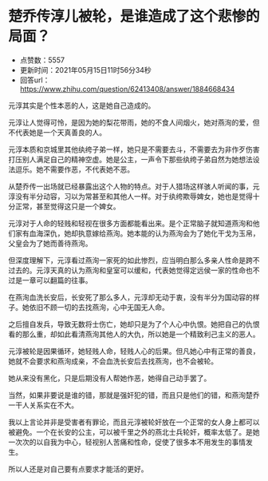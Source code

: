 # 楚乔传淳儿被轮，是谁造成了这个悲惨的局面？
- 点赞数：5557
- 更新时间：2021年05月15日11时56分34秒
- 回答url：https://www.zhihu.com/question/62413408/answer/1884668434
<body>
 <p data-pid="ySrwwlCT">元淳其实是个性本恶的人，这是她自己造成的。</p>
 <p data-pid="WU-o9oFR">元淳让人觉得可怜，是因为她的梨花带雨，她的不食人间烟火，她对燕洵的爱，但不代表她是一个天真善良的人。</p>
 <p data-pid="hG-FvZbU">元淳本质和京城里其他纨绔子弟一样，她只是不需要去斗，不需要去为非作歹伤害打压别人满足自己的精神空虚。她是公主，一声令下那些纨绔子弟自然为她想法设法逗乐。她不需要作恶，不代表她不恶。</p>
 <p data-pid="nXAt5SKJ">从楚乔传一出场就已经暴露出这个人物的特点。对于人猎场这样骇人听闻的事，元淳没有半分动容，习以为常甚至和其他人一样。对于纨绔欺辱婢女，她也是觉得十分正常，甚至觉得这只是一个婢女。</p>
 <p data-pid="kQr5VLHx">元淳对于人命的轻贱和轻视在很多方面都能看出来。是个正常脑子就知道燕洵和他们家有血海深仇，她却执意嫁给燕洵。她本能的认为燕洵会为了她化干戈为玉帛，父皇会为了她而善待燕洵。</p>
 <p data-pid="67APCxKr">但深度理解下，元淳看过燕洵一家死的如此惨烈，应当明白那么多亲人性命是跨不过去的。元淳天真的认为燕洵和皇室可以缓和，代表她觉得定远侯一家的性命也不过是一章可以翻篇的往事。</p>
 <p data-pid="m_TUCgzp">在燕洵血洗长安后，长安死了那么多人，元淳却无动于衷，没有半分为国动容的样子。她依旧不顾一切的去找燕洵，心中无国无人命。</p>
 <p data-pid="SQAzX6Aw">之后擅自发兵，导致无数将士伤亡，她却只是为了个人心中仇恨。她把自己的仇恨看的那么重，却如此看清燕洵其他人的大仇，所以她是一个精致利己主义的恶人。</p>
 <p data-pid="Sv71qyCt">元淳被轮是因果循环，她轻贱人命，轻贱人心的后果。但凡她心中有正常的善良，她就不会要求和燕洵成亲，不会血洗长安后去找燕洵，也不会被轮。</p>
 <p data-pid="JdMqCioG">她从来没有黑化，只是后期没有人帮她作恶，她得自己动手罢了。</p>
 <p data-pid="EjPhCyu-">当然，如果非要说是谁的错，那就是强奸犯的错，而且只是他们的错，和燕洵楚乔一干人关系实在不大。</p>
 <p data-pid="H28NjUaO">我以上言论并非是受害者有罪论，而且元淳被轮奸放在一个正常的女人身上都可以被避免。一个在长安的公主，可以被千里之外的燕北士兵轮奸，概率太低了。是她一次次的以自我为中心，轻视别人苦痛和性命，促使了很多本不用发生的事情发生。</p>
 <p data-pid="3f1i-On5">所以人还是对自己要有点要求才能活的更好。</p>
 <p></p>
</body>